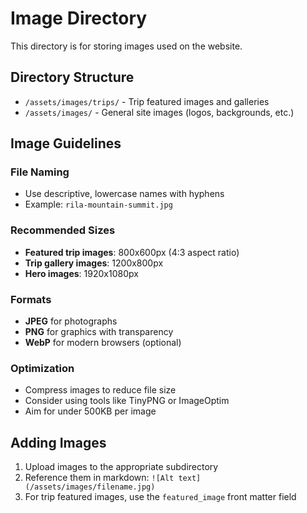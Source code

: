 # Image Directory

This directory is for storing images used on the website.

## Directory Structure

- `/assets/images/trips/` - Trip featured images and galleries
- `/assets/images/` - General site images (logos, backgrounds, etc.)

## Image Guidelines

### File Naming

- Use descriptive, lowercase names with hyphens
- Example: `rila-mountain-summit.jpg`

### Recommended Sizes

- **Featured trip images**: 800x600px (4:3 aspect ratio)
- **Trip gallery images**: 1200x800px
- **Hero images**: 1920x1080px

### Formats

- **JPEG** for photographs
- **PNG** for graphics with transparency
- **WebP** for modern browsers (optional)

### Optimization

- Compress images to reduce file size
- Consider using tools like TinyPNG or ImageOptim
- Aim for under 500KB per image

## Adding Images

1. Upload images to the appropriate subdirectory
2. Reference them in markdown: `![Alt text](/assets/images/filename.jpg)`
3. For trip featured images, use the `featured_image` front matter field
